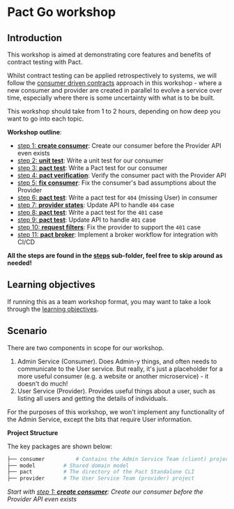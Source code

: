 # Pact Go workshop

## Introduction
This workshop is aimed at demonstrating core features and benefits of contract testing with Pact.

Whilst contract testing can be applied retrospectively to systems, we will follow the [consumer driven contracts](https://martinfowler.com/articles/consumerDrivenContracts.html) approach in this workshop - where a new consumer and provider are created in parallel to evolve a service over time, especially where there is some uncertainty with what is to be built.

This workshop should take from 1 to 2 hours, depending on how deep you want to go into each topic.

**Workshop outline**:

- [step 1: **create consumer**](github.com/pact-foundation/pact-workshop-go/tree/master/steps/1): Create our consumer before the Provider API even exists
- [step 2: **unit test**](github.com/pact-foundation/pact-workshop-go/tree/master/steps/2): Write a unit test for our consumer
- [step 3: **pact test**](github.com/pact-foundation/pact-workshop-go/tree/master/steps/3): Write a Pact test for our consumer
- [step 4: **pact verification**](github.com/pact-foundation/pact-workshop-go/tree/master/steps/4): Verify the consumer pact with the Provider API
- [step 5: **fix consumer**](github.com/pact-foundation/pact-workshop-go/tree/master/steps/5): Fix the consumer's bad assumptions about the Provider
- [step 6: **pact test**](github.com/pact-foundation/pact-workshop-go/tree/master/steps/6): Write a pact test for `404` (missing User) in consumer
- [step 7: **provider states**](github.com/pact-foundation/pact-workshop-go/tree/master/steps/7): Update API to handle `404` case
- [step 8: **pact test**](github.com/pact-foundation/pact-workshop-go/tree/master/steps/8): Write a pact test for the `401` case
- [step 9: **pact test**](github.com/pact-foundation/pact-workshop-go/tree/master/steps/9): Update API to handle `401` case
- [step 10: **request filters**](github.com/pact-foundation/pact-workshop-go/tree/master/steps/10): Fix the provider to support the `401` case
- [step 11: **pact broker**](github.com/pact-foundation/pact-workshop-go/tree/master/steps/11): Implement a broker workflow for integration with CI/CD

**All the steps are found in the [steps](github.com/pact-foundation/pact-workshop-go/tree/master/steps/) sub-folder, feel free to skip around as needed!**

## Learning objectives

If running this as a team workshop format, you may want to take a look through the [learning objectives](./LEARNING.md).

## Scenario

There are two components in scope for our workshop.

1. Admin Service (Consumer). Does Admin-y things, and often needs to communicate to the User service. But really, it's just a placeholder for a more useful consumer (e.g. a website or another microservice) - it doesn't do much!
1. User Service (Provider). Provides useful things about a user, such as listing all users and getting the details of individuals.

For the purposes of this workshop, we won't implement any functionality of the Admin Service, except the bits that require User information.

**Project Structure**

The key packages are shown below:

```sh
├── consumer		  # Contains the Admin Service Team (client) project
├── model         # Shared domain model
├── pact          # The directory of the Pact Standalone CLI
├── provider      # The User Service Team (provider) project
```

*Start with [step 1: **create consumer**](github.com/pact-foundation/pact-workshop-go/tree/master/steps/1): Create our consumer before the Provider API even exists*
